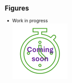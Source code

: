 ## Figures

* Work in progress  
![work in progress](../../images/comingSoon.png "work in progress")
